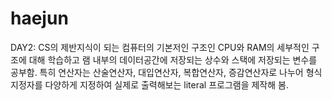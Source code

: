 # haejun

DAY2: CS의 제반지식이 되는 컴퓨터의 기본저인 구조인 CPU와 RAM의 세부적인 구조에 대해 학습하고 램 내부의 데이터공간에 저장되는 상수와 스택에 저장되는 변수를 공부함. 특히 연산자는 산술연산자, 대입연산자, 복합연산자, 증감연산자로 나누어 형식 지정자를 다양하게 지정하여 실제로 출력해보는 literal 프로그램을 제작해 봄.
